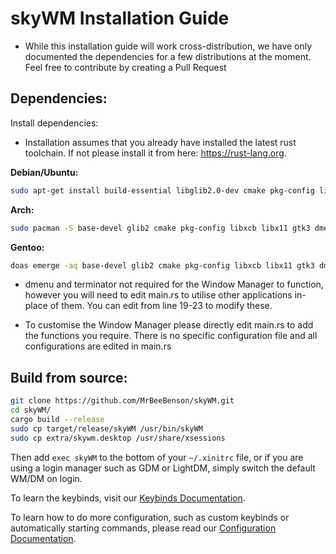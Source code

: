 # skyWM Installation Guide

* While this installation guide will work cross-distribution, we have only documented the dependencies for a few distributions at the moment. Feel free to contribute by creating a Pull Request

## Dependencies:

Install dependencies:

* Installation assumes that you already have installed the latest rust toolchain. If not please install it from here: https://rust-lang.org.

**Debian/Ubuntu:**

```sh
sudo apt-get install build-essential libglib2.0-dev cmake pkg-config libxcb-randr0-dev libxcb-xtest0-dev libxcb-xinerama0-dev libxcb-shape0-dev libxcb-xkb-dev libx11-dev libgtk-3-dev dmenu terminator
```

**Arch:**
```sh
sudo pacman -S base-devel glib2 cmake pkg-config libxcb libx11 gtk3 dmenu terminator
```

**Gentoo:**
```sh
doas emerge -aq base-devel glib2 cmake pkg-config libxcb libx11 gtk3 dmenu terminator
```


* dmenu and terminator not required for the Window Manager to function, however you will need to edit main.rs to utilise other applications in-place of them. You can edit from line 19-23 to modify these.

* To customise the Window Manager please directly edit main.rs to add the functions you require. There is no specific configuration file and all configurations are edited in main.rs

## Build from source:

```sh
git clone https://github.com/MrBeeBenson/skyWM.git
cd skyWM/
cargo build --release
sudo cp target/release/skyWM /usr/bin/skyWM
sudo cp extra/skywm.desktop /usr/share/xsessions
```

Then add `exec skyWM` to the bottom of your `~/.xinitrc` file, or if you are using a login manager such as GDM or LightDM, simply switch the default WM/DM on login.

To learn the keybinds, visit our [Keybinds Documentation](https://github.com/MrBeeBenson/skyWM/blob/main/docs/keybinds.md).

To learn how to do more configuration, such as custom keybinds or automatically starting commands, please read our [Configuration Documentation](https://github.com/MrBeeBenson/skyWM/blob/main/docs/configure.md).
